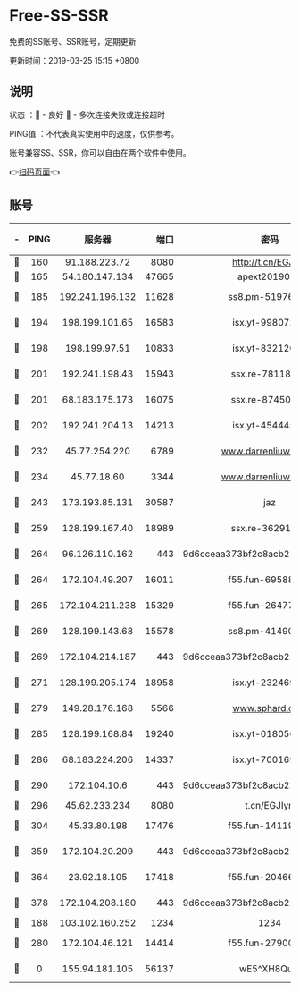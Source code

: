 # Free-SS-SSR

免费的SS账号、SSR账号，定期更新

更新时间：2019-03-25 15:15 +0800

## 说明

状态     ：🙂 - 良好 🙁 - 多次连接失败或连接超时

PING值   ：不代表真实使用中的速度，仅供参考。

账号兼容SS、SSR，你可以自由在两个软件中使用。

👉[扫码页面](https://liesauer.github.io/Free-SS-SSR/)👈

## 账号

|-|PING|服务器|端口|密码|加密方式|区域|
|:----:|:----:|:-----:|-----:|:----:|:----:|:----:|
|🙂|160|91.188.223.72|8080|http://t.cn/EGJIyrl|rc4-md5|RU|
|🙂|165|54.180.147.134|47665|apext2019001|chacha20|KR|
|🙂|185|192.241.196.132|11628|ss8.pm-51976086|aes-256-cfb|US|
|🙂|194|198.199.101.65|16583|isx.yt-99807237|aes-256-cfb|US|
|🙂|198|198.199.97.51|10833|isx.yt-83212051|aes-256-cfb|US|
|🙂|201|192.241.198.43|15943|ssx.re-78118439|aes-256-cfb|US|
|🙂|201|68.183.175.173|16075|ssx.re-87450800|aes-256-cfb|US|
|🙂|202|192.241.204.13|14213|isx.yt-45444530|aes-256-cfb|US|
|🙂|232|45.77.254.220|6789|www.darrenliuwei.com|aes-256-cfb|SG|
|🙂|234|45.77.18.60|3344|www.darrenliuwei.com|aes-256-cfb|JP|
|🙂|243|173.193.85.131|30587|jaz|aes-256-cfb|US|
|🙂|259|128.199.167.40|18989|ssx.re-36291667|aes-256-cfb|SG|
|🙂|264|96.126.110.162|443|9d6cceaa373bf2c8acb22e60b6a58be6|aes-256-cfb|US|
|🙂|264|172.104.49.207|16011|f55.fun-69588611|aes-256-cfb|SG|
|🙂|265|172.104.211.238|15329|f55.fun-26477830|aes-256-cfb|US|
|🙂|269|128.199.143.68|15578|ss8.pm-41490223|aes-256-cfb|SG|
|🙂|269|172.104.214.187|443|9d6cceaa373bf2c8acb22e60b6a58be6|aes-256-cfb|US|
|🙂|271|128.199.205.174|18958|isx.yt-23246938|aes-256-cfb|SG|
|🙂|279|149.28.176.168|5566|www.sphard.com|aes-256-cfb|AU|
|🙂|285|128.199.168.84|19240|isx.yt-01805648|aes-256-cfb|SG|
|🙂|286|68.183.224.206|14337|isx.yt-70016969|aes-256-cfb|SG|
|🙂|290|172.104.10.6|443|9d6cceaa373bf2c8acb22e60b6a58be6|aes-256-cfb|US|
|🙂|296|45.62.233.234|8080|t.cn/EGJIyrl|rc4-md5|CA|
|🙂|304|45.33.80.198|17476|f55.fun-14119354|aes-256-cfb|US|
|🙂|359|172.104.20.209|443|9d6cceaa373bf2c8acb22e60b6a58be6|aes-256-cfb|US|
|🙂|364|23.92.18.105|17418|f55.fun-20466360|aes-256-cfb|US|
|🙂|378|172.104.208.180|443|9d6cceaa373bf2c8acb22e60b6a58be6|aes-256-cfb|US|
|🙂|188|103.102.160.252|1234|1234|rc4-md5|JP|
|🙂|280|172.104.46.121|14414|f55.fun-27900052|aes-256-cfb|SG|
|🙁|0|155.94.181.105|56137|wE5^XH8Quw|aes-256-cfb|US|
